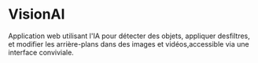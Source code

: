 # VisionAI

Application web utilisant l'IA pour détecter des objets, appliquer desfiltres, et modifier les arrière-plans dans des images et vidéos,accessible via une interface conviviale.

